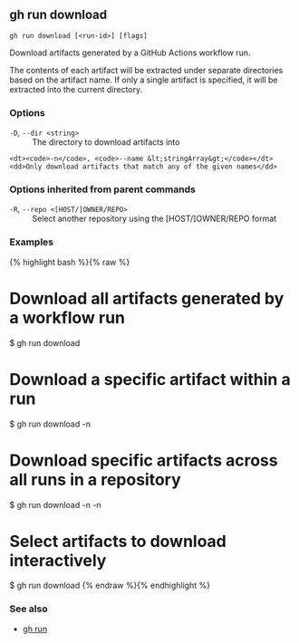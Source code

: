 

## gh run download

```
gh run download [<run-id>] [flags]
```

Download artifacts generated by a GitHub Actions workflow run.

The contents of each artifact will be extracted under separate directories based on
the artifact name. If only a single artifact is specified, it will be extracted into
the current directory.


### Options


<dl class="flags">
	<dt><code>-D</code>, <code>--dir &lt;string&gt;</code></dt>
	<dd>The directory to download artifacts into</dd>

	<dt><code>-n</code>, <code>--name &lt;stringArray&gt;</code></dt>
	<dd>Only download artifacts that match any of the given names</dd>
</dl>


### Options inherited from parent commands


<dl class="flags">
	<dt><code>-R</code>, <code>--repo &lt;[HOST/]OWNER/REPO&gt;</code></dt>
	<dd>Select another repository using the [HOST/]OWNER/REPO format</dd>
</dl>


### Examples

{% highlight bash %}{% raw %}
# Download all artifacts generated by a workflow run
$ gh run download <run-id>

# Download a specific artifact within a run
$ gh run download <run-id> -n <name>

# Download specific artifacts across all runs in a repository
$ gh run download -n <name1> -n <name2>

# Select artifacts to download interactively
$ gh run download
{% endraw %}{% endhighlight %}

### See also

* [gh run](./gh_run)
